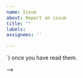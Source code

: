 ```yaml
---
name: Issue
about: Report an issue
title: ""
labels:
assignees: ''

---
```

<!--
INSTRUCTIONS
============

Please read these instructions before submitting your issue.
Also, please check existing issues and discussions for similar reports before submitting a new one.

**Start your issue with a greeting**
If this is the first time you interact on this project, welcome to the community! :-) We’d love to hear a bit about how you are using Dear ImGui Bundle: which project are you working on, how long have you been using Dear ImGui Bundle, etc. Providing context is a good way to get more attention to your issue.

**Inform about the status after receiving an answer**
Please follow up after you receive an answer to confirm whether the solution worked or if you need further assistance.


Describe the issue
------------------
Provide a clear and concise description of what the issue is. Include logs or code snippets if necessary.

Also, please make sure that your issue's title reflects this description: use a short and descriptive title that summarizes your issue.

If providing logs, please include them as text, not as a screenshot. Use the snippet below so that they are shown nicely.

Logs for xxx:
```
Place your logs here
```

If the log is long, only include the interesting parts!


Version & Platform
------------------
Mention
- the version of Dear ImGui Bundle you are using (e.g., a version number or commit hash and/or date).
- the platform you are using (e.g., Windows 10, Linux, Mac, iOS, Android, emscripten).
- the language you are using: Python or C++: [e.g., Python 3.8, C++ 17]

If relevant, also include:
- Compiler (if applicable): [e.g., GCC 10.2, MSVC 2019]
- platform backend, e.g., SDL2, GLFW
- rendering backend, e.g., OpenGL, Vulkan, DirectX, Metal



Minimal reproducible example
----------------------------
Please, please do try to provide a minimal reproducible example that reproduces the issue, either in C++ or Python.
See:
    https://stackoverflow.com/help/minimal-reproducible-example

For C++, use a code block like this:
```cpp
// Your code here... (a compilable example, including the main function)
```

For Python, use a code block like this:
```python
# Your code here... (a runnable example)
```

Remove these instructions (between `<! --` and `-->`) once you have read them.

-->
